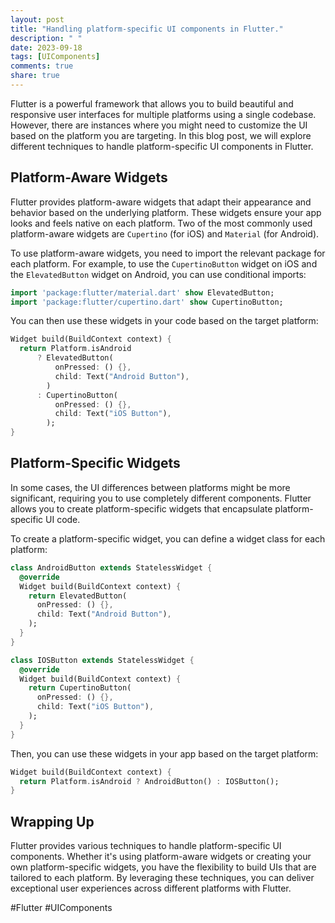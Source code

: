 ```yaml
---
layout: post
title: "Handling platform-specific UI components in Flutter."
description: " "
date: 2023-09-18
tags: [UIComponents]
comments: true
share: true
---
```


Flutter is a powerful framework that allows you to build beautiful and responsive user interfaces for multiple platforms using a single codebase. However, there are instances where you might need to customize the UI based on the platform you are targeting. In this blog post, we will explore different techniques to handle platform-specific UI components in Flutter.

## Platform-Aware Widgets

Flutter provides platform-aware widgets that adapt their appearance and behavior based on the underlying platform. These widgets ensure your app looks and feels native on each platform. Two of the most commonly used platform-aware widgets are `Cupertino` (for iOS) and `Material` (for Android).

To use platform-aware widgets, you need to import the relevant package for each platform. For example, to use the `CupertinoButton` widget on iOS and the `ElevatedButton` widget on Android, you can use conditional imports:

```dart
import 'package:flutter/material.dart' show ElevatedButton;
import 'package:flutter/cupertino.dart' show CupertinoButton;
```

You can then use these widgets in your code based on the target platform:

```dart
Widget build(BuildContext context) {
  return Platform.isAndroid
      ? ElevatedButton(
          onPressed: () {},
          child: Text("Android Button"),
        )
      : CupertinoButton(
          onPressed: () {},
          child: Text("iOS Button"),
        );
}
```

## Platform-Specific Widgets

In some cases, the UI differences between platforms might be more significant, requiring you to use completely different components. Flutter allows you to create platform-specific widgets that encapsulate platform-specific UI code.

To create a platform-specific widget, you can define a widget class for each platform:

```dart
class AndroidButton extends StatelessWidget {
  @override
  Widget build(BuildContext context) {
    return ElevatedButton(
      onPressed: () {},
      child: Text("Android Button"),
    );
  }
}

class IOSButton extends StatelessWidget {
  @override
  Widget build(BuildContext context) {
    return CupertinoButton(
      onPressed: () {},
      child: Text("iOS Button"),
    );
  }
}
```

Then, you can use these widgets in your app based on the target platform:

```dart
Widget build(BuildContext context) {
  return Platform.isAndroid ? AndroidButton() : IOSButton();
}
```

## Wrapping Up

Flutter provides various techniques to handle platform-specific UI components. Whether it's using platform-aware widgets or creating your own platform-specific widgets, you have the flexibility to build UIs that are tailored to each platform. By leveraging these techniques, you can deliver exceptional user experiences across different platforms with Flutter.

#Flutter #UIComponents